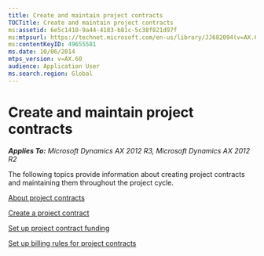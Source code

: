 ```yaml
---
title: Create and maintain project contracts
TOCTitle: Create and maintain project contracts
ms:assetid: 6e5c1410-9a44-4183-b81c-5c38f821d97f
ms:mtpsurl: https://technet.microsoft.com/en-us/library/JJ682094(v=AX.60)
ms:contentKeyID: 49655581
ms.date: 10/06/2014
mtps_version: v=AX.60
audience: Application User
ms.search.region: Global
---
```


# Create and maintain project contracts 


_**Applies To:** Microsoft Dynamics AX 2012 R3, Microsoft Dynamics AX 2012 R2_

The following topics provide information about creating project contracts and maintaining them throughout the project cycle.

[About project contracts](about-project-contracts.md)

[Create a project contract](create-a-project-contract.md)

[Set up project contract funding](set-up-project-contract-funding.md)

[Set up billing rules for project contracts](set-up-billing-rules-for-project-contracts.md)

  


